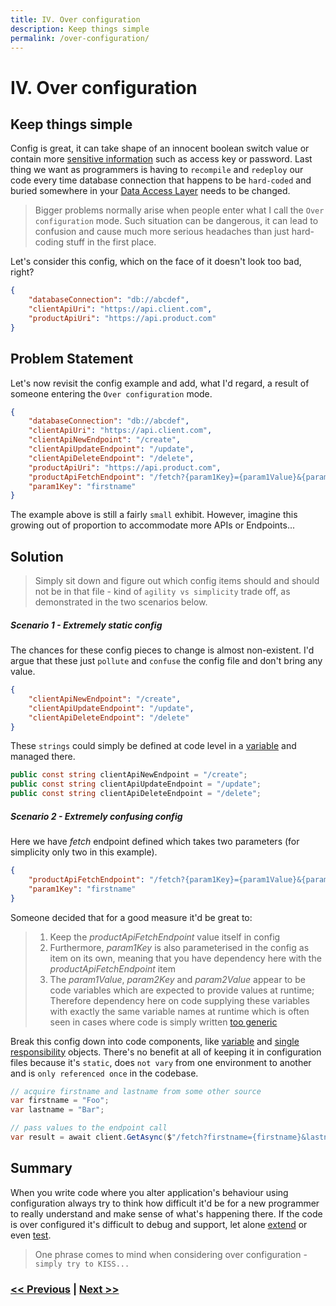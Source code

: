 ```yaml
---
title: IV. Over configuration
description: Keep things simple
permalink: /over-configuration/
---
```


# IV. Over configuration

## Keep things simple

Config is great, it can take shape of an innocent boolean switch value or contain more [sensitive information](/sensitive-config) such as access key or password. Last thing we want as programmers is having to `recompile` and `redeploy` our code every time database connection that happens to be `hard-coded` and buried somewhere in your [Data Access Layer](https://en.wikipedia.org/wiki/Data_access_layer) needs to be changed.

> Bigger problems normally arise when people enter what I call the `Over configuration` mode. Such situation can be dangerous, it can lead to confusion and cause much more serious headaches than just hard-coding stuff in the first place.

Let's consider this config, which on the face of it doesn't look too bad, right?

```json
{
    "databaseConnection": "db://abcdef",
    "clientApiUri": "https://api.client.com",
    "productApiUri": "https://api.product.com"
}
```

## Problem Statement

Let's now revisit the config example and add, what I'd regard, a result of someone entering the `Over configuration` mode.

```json
{
    "databaseConnection": "db://abcdef",
    "clientApiUri": "https://api.client.com",
    "clientApiNewEndpoint": "/create",
    "clientApiUpdateEndpoint": "/update",
    "clientApiDeleteEndpoint": "/delete",
    "productApiUri": "https://api.product.com",
    "productApiFetchEndpoint": "/fetch?{param1Key}={param1Value}&{param2Key}={param2Value}",
    "param1Key": "firstname"
}
```

The example above is still a fairly `small` exhibit. However, imagine this growing out of proportion to accommodate more APIs or Endpoints...

## Solution

> Simply sit down and figure out which config items should and should not be in that file - kind of `agility vs simplicity` trade off, as demonstrated in the two scenarios below.

##### Scenario 1 - Extremely static config

The chances for these config pieces to change is almost non-existent. I'd argue that these just `pollute` and `confuse` the config file and don't bring any value.

```json
{
    "clientApiNewEndpoint": "/create",
    "clientApiUpdateEndpoint": "/update",
    "clientApiDeleteEndpoint": "/delete"
}
```

These `strings` could simply be defined at code level in a [variable](/magic-strings) and managed there.

```csharp
public const string clientApiNewEndpoint = "/create";
public const string clientApiUpdateEndpoint = "/update";
public const string clientApiDeleteEndpoint = "/delete";
```

##### Scenario 2 - Extremely confusing config

Here we have *fetch* endpoint defined which takes two parameters (for simplicity only two in this example).

```json
{
    "productApiFetchEndpoint": "/fetch?{param1Key}={param1Value}&{param2Key}={param2Value}",
    "param1Key": "firstname"
}
```

Someone decided that for a good measure it'd be great to:

> 1. Keep the *productApiFetchEndpoint* value itself in config
> 2. Furthermore, *param1Key* is also parameterised in the config as item on its own, meaning that you have dependency here with the *productApiFetchEndpoint* item
> 3. The *param1Value*, *param2Key* and *param2Value* appear to be code variables which are expected to provide values at runtime; Therefore dependency here on code supplying these variables with exactly the same variable names at runtime which is often seen in cases where code is simply written [too generic](/writing-too-generic-code)

Break this config down into code components, like [variable](/magic-strings) and [single responsibility](/large-method-bodies) objects. There's no benefit at all of keeping it in configuration files because it's `static`, does `not vary` from one environment to another and is `only referenced once` in the codebase.

```csharp
// acquire firstname and lastname from some other source
var firstname = "Foo";
var lastname = "Bar";

// pass values to the endpoint call
var result = await client.GetAsync($"/fetch?firstname={firstname}&lastname={lastname}");
```

## Summary

When you write code where you alter application's behaviour using configuration always try to think how difficult it'd be for a new programmer to really understand and make sense of what's happening there. If the code is over configured it's difficult to debug and support, let alone [extend](/writing-too-generic-code) or even [test](/no-unit-tests).

> One phrase comes to mind when considering over configuration - `simply try to KISS...`

### [<< Previous](/sensitive-config) | [Next >>](/large-method-bodies)